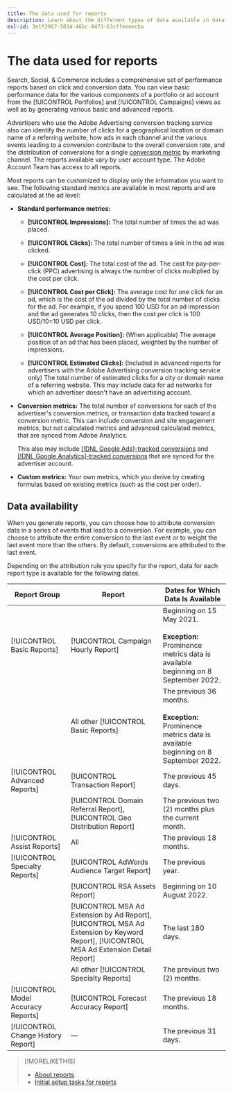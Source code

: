 ```yaml
---
title: The data used for reports
description: Learn about the different types of data available in data views and custom reports.
exl-id: 3e1f2967-5034-46bc-8473-63cffeeeecba
---
```

# The data used for reports

Search, Social, & Commerce includes a comprehensive set of performance reports based on click and conversion data. You can view basic performance data for the various components of a portfolio or ad account from the [!UICONTROL Portfolios] and [!UICONTROL Campaigns] views as well as by generating various basic and advanced reports.

Advertisers who use the Adobe Advertising conversion tracking service also can identify the number of clicks for a geographical location or domain name of a referring website, how ads in each channel and the various events leading to a conversion contribute to the overall conversion rate, and the distribution of conversions for a single [conversion metric](/help/search-social-commerce/admin/conversion-metrics/conversion-metric-about.md) by marketing channel. The reports available vary by user account type. The Adobe Account Team has access to all reports.

Most reports can be customized to display only the information you want to see. The following standard metrics are available in most reports and are calculated at the ad level:

* **Standard performance metrics:**
   
   * **[!UICONTROL Impressions]:** The total number of times the ad was placed.
   
   * **[!UICONTROL Clicks]:** The total number of times a link in the ad was clicked.
   
   * **[!UICONTROL Cost]:** The total cost of the ad. The cost for pay-per-click (PPC) advertising is always the number of clicks multiplied by the cost per click.
   
   * **[!UICONTROL Cost per Click]:** The average cost for one click for an ad, which is the cost of the ad divided by the total number of clicks for the ad. For example, if you spend 100 USD for an ad impression and the ad generates 10 clicks, then the cost per click is 100 USD/10=10 USD per click.
   
   * **[!UICONTROL Average Position]:** (When applicable) The average position of an ad that has been placed, weighted by the number of impressions.
   
   * **[!UICONTROL Estimated Clicks]:** (Included in advanced reports for advertisers with the Adobe Advertising conversion tracking service only) The total number of estimated clicks for a city or domain name of a referring website. This may include data for ad networks for which an advertiser doesn't have an advertising account.

* **Conversion metrics:** The total number of conversions for each of the advertiser's conversion metrics, or transaction data tracked toward a conversion metric. This can include conversion and site engagement metrics, but not calculated metrics and advanced calculated metrics, that are synced from Adobe Analytics.

  This also may include [[!DNL Google Ads]-tracked conversions](/help/search-social-commerce/campaign-management/introduction/google-conversion-data.md) and [[!DNL Google Analytics]-tracked conversions](/help/search-social-commerce/admin/data-sources/data-source-about.md) that are synced for the advertiser account.

* **Custom metrics:** Your own metrics, which you derive by creating formulas based on existing metrics (such as the cost per order).

## Data availability

When you generate reports, you can choose how to attribute conversion data in a series of events that lead to a conversion. For example, you can choose to attribute the entire conversion to the last event or to weight the last event more than the others. By default, conversions are attributed to the last event.

Depending on the attribution rule you specify for the report, data for each report type is available for the following dates.

| Report Group | Report | Dates for Which Data Is Available |
|---|---|---|
| [!UICONTROL Basic Reports] | [!UICONTROL Campaign Hourly Report] | Beginning on 15 May 2021.<br><br><b>Exception:</b> Prominence metrics data is available beginning on 8 September 2022. |
| | All other [!UICONTROL Basic Reports] | The previous 36 months.<br><br><b>Exception:</b> Prominence metrics data is available beginning on 8 September 2022. |
| [!UICONTROL Advanced Reports] | [!UICONTROL Transaction Report] | The previous 45 days. |
| | [!UICONTROL Domain Referral Report], [!UICONTROL Geo Distribution Report] | The previous two (2) months plus the current month. |
| [!UICONTROL Assist Reports] | All | The previous 18 months. |
| [!UICONTROL Specialty Reports] | [!UICONTROL AdWords Audience Target Report] | The previous year.|
| | [!UICONTROL RSA Assets Report] | Beginning on 10 August 2022. |
| | [!UICONTROL MSA Ad Extension by Ad Report], [!UICONTROL MSA Ad Extension by Keyword Report], [!UICONTROL MSA Ad Extension Detail Report] | The last 180 days. |
| | All other [!UICONTROL Specialty Reports] | The previous two (2) months. |
| [!UICONTROL Model Accuracy Reports] | [!UICONTROL Forecast Accuracy Report] | The previous 18 months. |
| [!UICONTROL Change History Report] | &mdash; | The previous 31 days. |

>[!MORELIKETHIS]
>
>* [About reports](report-about.md)
>* [Initial setup tasks for reports](initial-setup.md)
